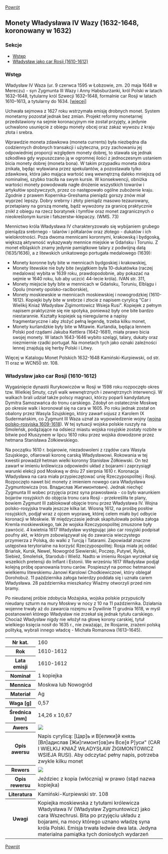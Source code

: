 [Powrót](../)


## Monety Władysława IV Wazy (1632-1648, koronowany w 1632)

### Sekcje
- [Wstęp](#m1)
- [Władysław jako car Rosji (1610-1612)](#m2)


<a id='m1'></a>
### Wstęp
Władysław IV Waza (ur. 9 czerwca 1595 w Łobzowie, zm. 20 maja 1648 w Mereczu) - syn Zygmunta III Wazy i Anny Habsburżanki, król Polski w latach 1632–1648, tytularny król Szwecji 1632–1648, formalnie car Rosji w latach 1610–1613, a tytularny do 1634. [<a href="https://pl.wikipedia.org/wiki/W%C5%82adys%C5%82aw_IV_Waza">więcej</a>]

Uchwała sejmowa z 1627 roku wstrzymała emisję drobnych monet. System monetarny pozostał jednak bez zmian. Projekt reformy monetarnej przedstawiony na sejmie koronacyjnym nie został przyjęty, a jedynie uchwalono usunięcie z obiegu monety obcej oraz zakaz wywozu z kraju złota i srebra. 

Wprawdzie moneta zdawkowa (moneta currents) była niezbędna dla codziennych drobnych transakcji i użyteczna, przy zachowaniu jej odpowiedniej proporcji względem monety dobrej, to stawała się jednak szkodliwa gdy wypuszczano ją w ogromnej ilości z jednoczesnym ustaniem bicia monety dobrej (moneta bona). W takim przypadku moneta dobra znikała, będąc wyławiana przez spekulantów, a pozostawała tylko zdawkowa, która jako mająca wartość swą wewnętrzną daleko mniejszą od nominalnej, szybko traciła na swym kursie. W konsekwencji, obniżka wartości monety powodowała nagłe drożenie wszystkich towarów i artykułów spożywczych, przez co następowało ogólne zubożenie kraju. Zgodnie z prawem Kopernika-Greshama pieniądz gorszy znów miał wyprzeć lepszy. Dobry srebrny i złoty pieniądz masowo tezaurowany, przetapiany na gorszą monetę, bądź wywożony za granicę praktycznie znikł z obiegu na rzecz boratynek i tymfów oraz monet zagranicznych o nieokreślonym kursie i fałszerstw-klepaczy. (WMS. 73)

Mennictwo króla Władysława IV charakteryzowało się wybijaniem grubego pieniądza srebrnego - talarów i półtalarów oraz złotego - dukatów i ich wielokrotności. Poza dwoma mennicami koronnymi, krakowską i bydgoską, większą aktywność wykazywały mennice miejskie w Gdańsku i Toruniu. Z monet elbląskich znamy jedynie pamiątkowe talary z podwójną datą (1635/1636), a z litewskich unikatowego portugała medalowego (1639):
- Monety koronne były bite w mennicach bydgoskiej i krakowskiej,
- Monety litewskie nie były bite (wyjątkiem była 10-dukatówka (raczej medalowa) wybita w 1639 roku, prawdopodobnie, aby pokazać na sejmie w 1640 roku, lub aby uczcić 44-lecie króla). IVAN str. 311,
- Monety miejscie były bite w mennicach w Gdańsku, Toruniu, Elblągu i Opolu (monety opolsko-raciborskie),
- Monety moskiewskie w mennicach moskiewskiej i nowogrodzkiej (1610-1612). Kopiejki były bite w srebrze i złocie z napisem cyrylicą "Car i Wielikij Kniaź Władysław Żigimontowicz Wsieja Rusi". Kopiejek z pełnym napisem praktycznie się nie spotyka, ponieważ były one bite bardzo niestarannie. Kształty kopiejek są nieregularne a napisy fragmentaryczne i aby złożyć pełną legendę, trzeba kilku monet,
- Monety kurlandzkie były bite w Mitawie. Kurlandia, będąca lennem Polski pod rządami Jakuba Kettlera (1642-1681), miała prawo bicia swojej monety. W latach 1643-1646 wybito szelągi, talary, dukaty oraz niezmiernie rzadki portugał. Na monetach tych jako oznaki zależności lennej znajdują się herby Polski i Litwy.

Więcej w Katalogu Monet Polskich 1632-1648 Kamiński-Kurpiewski, od str. 11 oraz w WCN50 str. 108.


<a id='m2'></a>
### Władysław jako car Rosji (1610-1612)
Wygaśnięcie dynastii Rurykowiczów w Rosji w 1598 roku rozpoczęło okres tzw. Wielkiej Smuty, czyli walk wewnętrznych i zewnętrznych interwencji. W walkach brali udział także polscy magnaci, którzy poparli kandydaturę Dymitra Samozwańca do tronu carskiego. Zdobył on ostatecznie Moskwę po okresie walk i koronował się na cara w 1605. Po roku jednak został on obalony przez Wasyla Szujskiego, który zawarł sojusz z Karolem IX Sudermańskim, co Zygmunt III Waza uznał za wypowiedzenie wojny (<a href="../">wojna polsko-rosyjska 1609-1618</a>). W tej sytuacji wojska polskie ruszyły na Smoleńsk, podążające na odsiecz miastu wojska rosyjskie zostały rozbite w bitwie pod Kłuszynem w lipcu 1610 roku przez wojska dowodzone przez hetmana Stanisława Żółkiewskiego.

Na początku 1610 r. bojarowie, niezadowoleni z rządów cara Wasyla Szujskiego, ofiarowali koronę carską Władysławowi. Rokowania w tej kwestii prowadził hetman wielki koronny Stanisław Żółkiewski. On też zawarł w imieniu królewicza odpowiedni układ z bojarami i zaprzysiągł warunki elekcji pod Moskwą w dniu 27 sierpnia 1610 r. Koronacja Władysława na cara miała przypieczętować unię Rzeczypospolitej i Rosji. Rozpoczęto nawet bić monety z imieniem nowego cara Władysława Zygmuntowicza (ros. Владислав Жигимонтович). Jednak niechęć Zygmunta III wobec przyjęcia przez syna prawosławia - co było warunkiem bojarów rosyjskich do objęcia tronu cara Rosji - przekreśliła te plany, bowiem Zygmunt III zablokował objęcie tronu przez Władysława IV. Wojna polsko-rosyjska trwała jeszcze kilka lat. Wiosną 1612, na prośbę posłów rosyjskich, podjął wraz z ojcem wyprawę, której celem miało być odbycie koronacji w Moskwie. W międzyczasie jednak skapitulowała polska załoga Kremla moskiewskiego, tak że wojska Rzeczypospolitej zmuszone były zawrócić. 4 kwietnia 1617 Władysław występując jako car rosyjski podpisał poufny akt, w którym zobowiązywał się do zawarcia wieczystego przymierza z Polską, do walki z Turcją i Tatarami. Zapowiadał znaczne ustępstwa terytorialne na korzyść Rzeczypospolitej: Rosja miała jej oddać Briańsk, Kursk, Newel, Nowogród Siewierski, Poczep, Putywl, Rylsk, Siebież, Smoleńsk, Starodub i Wieliż. Nadto w imieniu Rosjan wyrzekał się wszelkich pretensji do Inflant i Estonii. We wrześniu 1617 Władysław podjął kolejną próbę opanowania tronu carów. Pospieszył na pomoc hetmanowi wielkiemu litewskiemu Janowi Karolowi Chodkiewiczowi, który oblegał Dorohobuż. 11 października załoga twierdzy poddała się i uznała carem Władysława. 28 października mieszkańcy Wiaźmy otworzyli przed nim bramy.

Po nieudanej próbie zdobycia Możajska, wojska polskie przypuściły nieudany szturm na mury Moskwy w nocy z 10 na 11 października. Działania wojenne trwały aż do zawarcia rozejmu w Dywilinie 11 grudnia 1618, w myśl postanowień którego Władysław nie zrzekał się jednak tytułu carskiego. Chociaż Władysław nigdy nie włożył na głowę korony carskiej, tytuł wielkiego księcia nosił do 1635 r., nie zważając, że Rosjanie, zrażeni polską polityką, wybrali innego władcę - Michała Romanowa (1613–1645). 

<table class="center">
  <tr>
    <th>Nr kat.</th>
    <td>160</td>
  </tr>
  <tr>
    <th>Rok</th>
    <td>1610-1612</td>
  </tr>
  <tr>
    <th>Lata emisji</th>
    <td>1610-1612</td>
  </tr>
  <tr>
    <th>Nominał</th>
    <td>1 kopiejka</td>
  </tr>
  <tr>
    <th>Mennica</th>
    <td>Moskwa lub Nowogród</td>
  </tr>
  <tr>
    <th>Materiał</th>
    <td>Ag</td>
  </tr>
  <tr>
    <th>Waga [g]</th>
    <td>0,57</td>
  </tr>
  <tr>
    <th>Średnica [mm]</th>
    <td>14,26 x 10,67</td>
  </tr>
  <tr>
    <th>Awers</th>
    <td><img src="images/0160 - 1610-1612 - kopiejka - Wladysław IV jako car Rosji - awers.jpg"/></td>
  </tr>
  <tr>
    <th>Opis awersu</th>
    <td>Napis cyrylicą: [Цар]ь и В[елики]й князь [Вл]адислав [Жи]гимонт[ов]ич Все[я Р]уси" (CAR I WIELKIJ KNIAŹ WŁADYSŁAW ŻIGIMONTOWICZ WSIEJA RUSI). Aby odczytać pełny napis, potrzeba zwykle kilku monet</td>
  </tr>
  <tr>
    <th>Rewers</th>
    <td><img src="images/0160 - 1610-1612 - kopiejka - Wladysław IV jako car Rosji - rewers.jpg"/></td>
  </tr>
  <tr>
    <th>Opis rewersu</th>
    <td>Jeździec z kopia (włócznią) w prawo (stąd nazwa kopiejka)</td>
  </tr>
  <tr>
    <th>Literatura</th>
    <td>Kamiński-Kurpiewski str. 108</td>
  </tr>
  <tr>
    <th>Uwagi</th>
    <td>Kopiejka moskiewska z tytułami królewicza Władysława IV (Władysław Zygmuntowicz) jako cara Wszechrusi. Bita po przyjęciu układu z bojarami, na mocy którego uznano władzę syna króla Polski. Emisja trwała ledwie dwa lata. Jedyna materialna pamiątka tych doniosłych wydarzeń</td>
  </tr>
</table>


[Powrót](../)